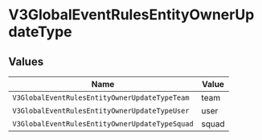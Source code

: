 # V3GlobalEventRulesEntityOwnerUpdateType


## Values

| Name                                           | Value                                          |
| ---------------------------------------------- | ---------------------------------------------- |
| `V3GlobalEventRulesEntityOwnerUpdateTypeTeam`  | team                                           |
| `V3GlobalEventRulesEntityOwnerUpdateTypeUser`  | user                                           |
| `V3GlobalEventRulesEntityOwnerUpdateTypeSquad` | squad                                          |